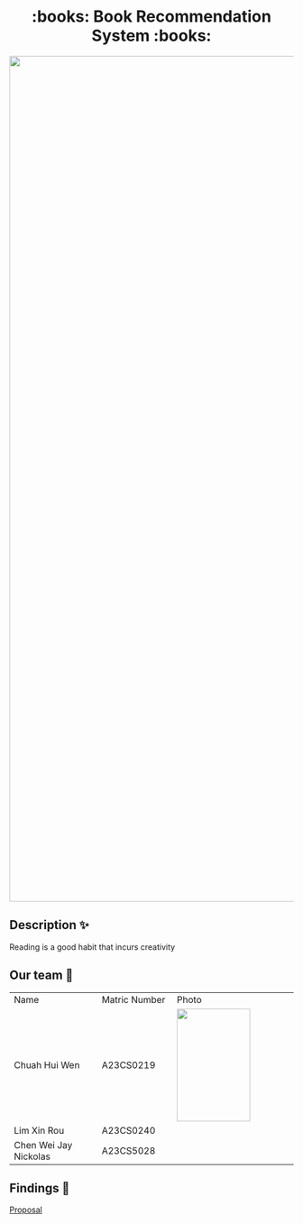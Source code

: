 <h1 align="center"> :books: Book Recommendation System :books: </h1>
<img src= "https://github.com/jjn7702/SECJ1023-PT2/assets/147809633/6f0a5d87-6569-4935-9278-3e145685baee" width="1500"></img>

## Description :sparkles:
Reading is a good habit that incurs creativity 

## Our team :runner:
<table>
  <tr>
    <td width="250px">Name</td>
    <td width="150px">Matric Number</td>
    <td width="300px">Photo</td>
  </tr>
  <tr>
    <td>Chuah Hui Wen</td>
    <td>A23CS0219</td>
    <td><img src=https://github.com/jjn7702/SECJ1023-PT2/assets/147809633/571a73b5-f6fa-447e-bfb0-11a170451d11" height="200" width="130"></td>
  </tr>
  <tr>
    <td>Lim Xin Rou</td>
    <td>A23CS0240</td>
    <td></td>
  </tr>
  <tr>
    <td>Chen Wei Jay Nickolas</td>
    <td>A23CS5028</td>
    <td></td>
  </tr>
</table>

## Findings :mag_right:
<a href="https://github.com/jjn7702/SECJ1023-PT2/tree/main/Submission/sec08_23242/Bookworm/Proposal"> Proposal </a>
